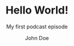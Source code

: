 ---
title: Hello World!
author: John Doe

# For best results, choose a subtitle that is only a few words long.
subtitle: My first podcast episode

# This is the verbose show description, up to 4,000 char long
summary: Lorem ipsum dolor sit amet, consectetur adipisicing elit, sed do eiusmod tempor incididunt ut labore et dolore magna aliqua.

# Episode art - Min size 1400x1400, max size 3000x3000
image: http://example.com/podcasts/everything/AllAboutEverything/Episode1.jpg



# Global Unique ID, can be the episode url, or just a unique number that doesn't change
guid: 001

# The date must be “day-of-week, day month year”. The time must be in 24 hour format (no AM or PM) and must include the time zone offset.
pubDate: Wed, 15 Jun 2014 19:00:00 GMT

# This is your podcast episode file
enclosureUrl: http://example.com/podcasts/everything/AllAboutEverythingEpisode3.m4a

# The length attribute is the file size in bytes. Find this information in the properties of your podcast file (on a Mac, choose Get Info from the File menu and refer to the size row).
enclosureLength: 8727310

# for available types, see https://www.apple.com/itunes/podcasts/specs.html
enclosureType: audio/mpeg

# HH:MM:SS,
duration: 7:04
---